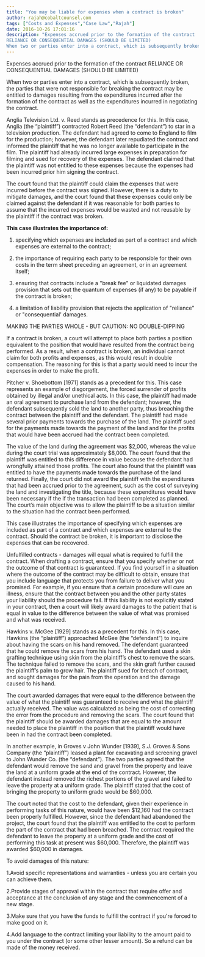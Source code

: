 ```yaml
---
title: "You may be liable for expenses when a contract is broken"
author: rajah@cobaltcounsel.com
tags: ["Costs and Expenses","Case Law","Rajah"]
date: 2016-10-26 17:01:16
description: "Expenses accrued prior to the formation of the contract
RELIANCE OR CONSEQUENTIAL DAMAGES (SHOULD BE LIMITED)
When two or parties enter into a contract, which is subsequently broken, the parties that..."
---
```


Expenses accrued prior to the formation of the contract
RELIANCE OR CONSEQUENTIAL DAMAGES (SHOULD BE LIMITED)

When two or parties enter into a contract, which is subsequently broken, the parties that were not responsible for breaking the contract may be entitled to damages resulting from the expenditures incurred after the formation of the contract as well as the expenditures incurred in negotiating the contract.

Anglia Television Ltd. v. Reed stands as precedence for this. In this case, Anglia (the “plaintiff”) contracted Robert Reed (the “defendant”) to star in a television production. The defendant had agreed to come to England to film for the production; however, the defendant later repudiated the contract and informed the plaintiff that he was no longer available to participate in the film. The plaintiff had already incurred large expenses in preparation for filming and sued for recovery of the expenses. The defendant claimed that the plaintiff was not entitled to these expenses because the expenses had been incurred prior him signing the contract.

The court found that the plaintiff could claim the expenses that were incurred before the contract was signed. However, there is a duty to mitigate damages, and the court found that these expenses could only be claimed against the defendant if it was reasonable for both parties to assume that the incurred expenses would be wasted and not reusable by the plaintiff if the contract was broken.

**This case illustrates the importance of:**

1. specifying which expenses are included as part of a contract and which expenses are external to the contract;

2. the importance of requiring each party to be responsible for their own costs in the term sheet preceding an agreement, or in an agreement itself;

3. ensuring that contracts include a "break fee" or liquidated damages provision that sets out the quantum of expenses (if any) to be payable if the contract is broken;

4. a limitation of liability provision that rejects the application of "reliance" or "consequential' damages.

MAKING THE PARTIES WHOLE - BUT CAUTION: NO DOUBLE-DIPPING

If a contract is broken, a court will attempt to place both parties a position equivalent to the position that would have resulted from the contract being performed. As a result, when a contract is broken, an individual cannot claim for both profits and expenses, as this would result in double compensation. The reasoning for this is that a party would need to incur the expenses in order to make the profit.

Pitcher v. Shoebottom [1971] stands as a precedent for this. This case represents an example of disgorgement, the forced surrender of profits obtained by illegal and/or unethical acts. In this case, the plaintiff had made an oral agreement to purchase land from the defendant; however, the defendant subsequently sold the land to another party, thus breaching the contract between the plaintiff and the defendant. The plaintiff had made several prior payments towards the purchase of the land. The plaintiff sued for the payments made towards the payment of the land and for the profits that would have been accrued had the contract been completed.

The value of the land during the agreement was $2,000, whereas the value during the court trial was approximately $8,000. The court found that the plaintiff was entitled to this difference in value because the defendant had wrongfully attained those profits. The court also found that the plaintiff was entitled to have the payments made towards the purchase of the land returned. Finally, the court did not award the plaintiff with the expenditures that had been accrued prior to the agreement, such as the cost of surveying the land and investigating the title, because these expenditures would have been necessary if the if the transaction had been completed as planned. The court’s main objective was to allow the plaintiff to be a situation similar to the situation had the contract been performed.

This case illustrates the importance of specifying which expenses are included as part of a contract and which expenses are external to the contract. Should the contract be broken, it is important to disclose the expenses that can be recovered.

Unfulfilled contracts - damages will equal what is required to fulfill the contract.
When drafting a contract, ensure that you specify whether or not the outcome of that contract is guaranteed. If you find yourself in a situation where the outcome of the contract may be difficult to obtain, ensure that you include language that protects you from failure to deliver what you promised. For example, if you ensure that a certain procedure will cure an illness, ensure that the contract between you and the other party states your liability should the procedure fail. If this liability is not explicitly stated in your contract, then a court will likely award damages to the patient that is equal in value to the difference between the value of what was promised and what was received.

Hawkins v. McGee [1929] stands as a precedent for this. In this case, Hawkins (the “plaintiff”) approached McGee (the “defendant”) to inquire about having the scars on his hand removed. The defendant guaranteed that he could remove the scars from his hand. The defendant used a skin grafting technique using skin from the plaintiff’s chest to remove the scars. The technique failed to remove the scars, and the skin graft further caused the plaintiff’s palm to grow hair. The plaintiff sued for breach of contract, and sought damages for the pain from the operation and the damage caused to his hand.

The court awarded damages that were equal to the difference between the value of what the plaintiff was guaranteed to receive and what the plaintiff actually received. The value was calculated as being the cost of correcting the error from the procedure and removing the scars. The court found that the plaintiff should be awarded damages that are equal to the amount needed to place the plaintiff in the position that the plaintiff would have been in had the contract been completed.

In another example, in Groves v John Wunder [1939], S.J. Groves &amp; Sons Company (the “plaintiff”) leased a plant for excavating and screening gravel to John Wunder Co. (the “defendant”). The two parties agreed that the defendant would remove the sand and gravel from the property and leave the land at a uniform grade at the end of the contract. However, the defendant instead removed the richest portions of the gravel and failed to leave the property at a uniform grade. The plaintiff stated that the cost of bringing the property to uniform grade would be $60,000.

The court noted that the cost to the defendant, given their experience in performing tasks of this nature, would have been $12,160 had the contract been properly fulfilled. However, since the defendant had abandoned the project, the court found that the plaintiff was entitled to the cost to perform the part of the contract that had been breached. The contract required the defendant to leave the property at a uniform grade and the cost of performing this task at present was $60,000. Therefore, the plaintiff was awarded $60,000 in damages.

To avoid damages of this nature:

1.Avoid specific representations and warranties - unless you are certain you can achieve them.

2.Provide stages of approval within the contract that require offer and acceptance at the conclusion of any stage and the commencement of a new stage.

3.Make sure that you have the funds to fulfill the contract if you're forced to make good on it.

4.Add language to the contract limiting your liability to the amount paid to you under the contract (or some other lesser amount). So a refund can be made of the money received.